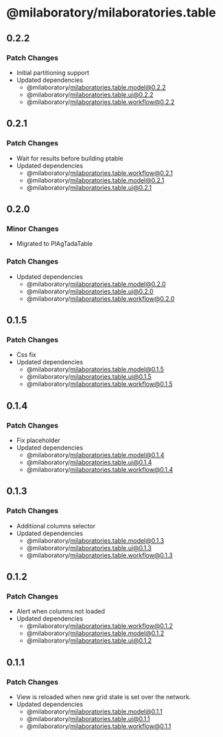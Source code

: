 # @milaboratory/milaboratories.table

## 0.2.2

### Patch Changes

- Initial partitioning support
- Updated dependencies
  - @milaboratory/milaboratories.table.model@0.2.2
  - @milaboratory/milaboratories.table.ui@0.2.2
  - @milaboratory/milaboratories.table.workflow@0.2.2

## 0.2.1

### Patch Changes

- Wait for results before building ptable
- Updated dependencies
  - @milaboratory/milaboratories.table.workflow@0.2.1
  - @milaboratory/milaboratories.table.model@0.2.1
  - @milaboratory/milaboratories.table.ui@0.2.1

## 0.2.0

### Minor Changes

- Migrated to PlAgTadaTable

### Patch Changes

- Updated dependencies
  - @milaboratory/milaboratories.table.model@0.2.0
  - @milaboratory/milaboratories.table.ui@0.2.0
  - @milaboratory/milaboratories.table.workflow@0.2.0

## 0.1.5

### Patch Changes

- Css fix
- Updated dependencies
  - @milaboratory/milaboratories.table.model@0.1.5
  - @milaboratory/milaboratories.table.ui@0.1.5
  - @milaboratory/milaboratories.table.workflow@0.1.5

## 0.1.4

### Patch Changes

- Fix placeholder
- Updated dependencies
  - @milaboratory/milaboratories.table.model@0.1.4
  - @milaboratory/milaboratories.table.ui@0.1.4
  - @milaboratory/milaboratories.table.workflow@0.1.4

## 0.1.3

### Patch Changes

- Additional columns selector
- Updated dependencies
  - @milaboratory/milaboratories.table.model@0.1.3
  - @milaboratory/milaboratories.table.ui@0.1.3
  - @milaboratory/milaboratories.table.workflow@0.1.3

## 0.1.2

### Patch Changes

- Alert when columns not loaded
- Updated dependencies
  - @milaboratory/milaboratories.table.workflow@0.1.2
  - @milaboratory/milaboratories.table.model@0.1.2
  - @milaboratory/milaboratories.table.ui@0.1.2

## 0.1.1

### Patch Changes

- View is reloaded when new grid state is set over the network.
- Updated dependencies
  - @milaboratory/milaboratories.table.model@0.1.1
  - @milaboratory/milaboratories.table.ui@0.1.1
  - @milaboratory/milaboratories.table.workflow@0.1.1
